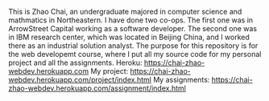 This is Zhao Chai, an undergraduate majored in computer science and mathmatics in Northeastern. I have done two co-ops. The first one was in ArrowStreet Capital working as a software developer. The second one was in IBM research center, which was located in Beijing China, and I worked there as an industrial solution analyst. 
The purpose for this repository is for the web developemt course, where I put all my source code for my personal project and all the assignments. 
Heroku: https://chai-zhao-webdev.herokuapp.com
My project: https://chai-zhao-webdev.herokuapp.com/project/index.html
My assignments: https://chai-zhao-webdev.herokuapp.com/assignment/index.html
